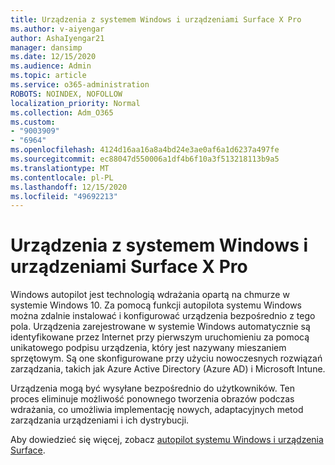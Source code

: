 ```yaml
---
title: Urządzenia z systemem Windows i urządzeniami Surface X Pro
ms.author: v-aiyengar
author: AshaIyengar21
manager: dansimp
ms.date: 12/15/2020
ms.audience: Admin
ms.topic: article
ms.service: o365-administration
ROBOTS: NOINDEX, NOFOLLOW
localization_priority: Normal
ms.collection: Adm_O365
ms.custom:
- "9003909"
- "6964"
ms.openlocfilehash: 4124d16aa16a8a4bd24e3ae0af6a1d6237a497fe
ms.sourcegitcommit: ec88047d550006a1df4b6f10a3f513218113b9a5
ms.translationtype: MT
ms.contentlocale: pl-PL
ms.lasthandoff: 12/15/2020
ms.locfileid: "49692213"
---
```

# <a name="windows-autopilot-and-surface-x-pro-devices"></a>Urządzenia z systemem Windows i urządzeniami Surface X Pro

Windows autopilot jest technologią wdrażania opartą na chmurze w systemie Windows 10. Za pomocą funkcji autopilota systemu Windows można zdalnie instalować i konfigurować urządzenia bezpośrednio z tego pola. Urządzenia zarejestrowane w systemie Windows automatycznie są identyfikowane przez Internet przy pierwszym uruchomieniu za pomocą unikatowego podpisu urządzenia, który jest nazywany mieszaniem sprzętowym. Są one skonfigurowane przy użyciu nowoczesnych rozwiązań zarządzania, takich jak Azure Active Directory (Azure AD) i Microsoft Intune.

Urządzenia mogą być wysyłane bezpośrednio do użytkowników. Ten proces eliminuje możliwość ponownego tworzenia obrazów podczas wdrażania, co umożliwia implementację nowych, adaptacyjnych metod zarządzania urządzeniami i ich dystrybucji.

Aby dowiedzieć się więcej, zobacz [autopilot systemu Windows i urządzenia Surface](https://go.microsoft.com/fwlink/?linkid=2135712).
